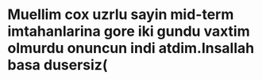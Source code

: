 # Muellim cox uzrlu sayin mid-term imtahanlarina gore iki gundu vaxtim olmurdu onuncun indi atdim.Insallah basa dusersiz(
